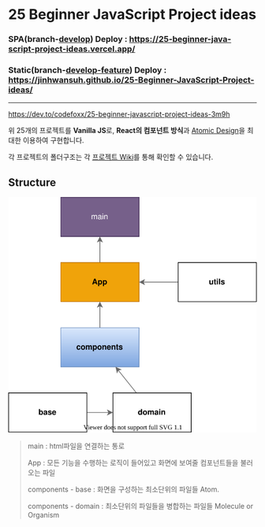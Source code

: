 # 25 Beginner JavaScript Project ideas

### SPA(branch-[develop](https://github.com/jinhwansuh/25-Beginner-JavaScript-Project-ideas/tree/develop))  Deploy : https://25-beginner-java-script-project-ideas.vercel.app/

### Static(branch-[develop-feature](https://github.com/jinhwansuh/25-Beginner-JavaScript-Project-ideas/tree/develop-feature)) Deploy : https://jinhwansuh.github.io/25-Beginner-JavaScript-Project-ideas/

--- 
https://dev.to/codefoxx/25-beginner-javascript-project-ideas-3m9h

위 25개의 프로젝트를 **Vanilla JS**로, **React의 컴포넌트 방식**과 [Atomic Design](https://kciter.so/posts/effective-atomic-design )을 최대한 이용하여 구현합니다.

각 프로젝트의 폴더구조는 각 [프로젝트 Wiki](https://github.com/jinhwansuh/25-Beginner-JavaScript-Project-ideas/wiki)를 통해 확인할 수 있습니다.


## Structure

![structure](structure.drawio.svg)

> main : html파일을 연결하는 통로
> 
> App : 모든 기능을 수행하는 로직이 들어있고 화면에 보여줄 컴포넌트들을 불러오는 파일
> 
> components - base : 화면을 구성하는 최소단위의 파일들 Atom.
> 
> components - domain : 최소단위의 파일들을 병합하는 파일들 Molecule or Organism
